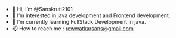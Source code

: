 - 👋 Hi, I’m @Sanskruti2101
- 👀 I’m interested in java development and Frontend development.
- 🌱 I’m currently learning FullStack Development in java.
- 📫 How to reach me : rewwatkarsans@gmail.com

<!---
Sanskruti2101/Sanskruti2101 is a ✨ special ✨ repository because its `README.md` (this file) appears on your GitHub profile.
You can click the Preview link to take a look at your changes.
--->
